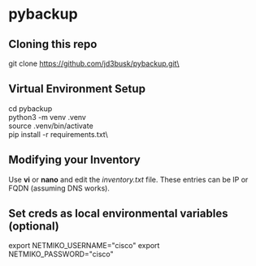 # pybackup
## Cloning this repo
git clone https://github.com/jd3busk/pybackup.git\

## Virtual Environment Setup
cd pybackup\
python3 -m venv .venv\
source .venv/bin/activate\
pip install -r requirements.txt\

## Modifying your Inventory
Use **vi** or **nano** and edit the _inventory.txt_ file.
These entries can be IP or FQDN (assuming DNS works).

## Set creds as local environmental variables (optional)
export NETMIKO_USERNAME="cisco"
export NETMIKO_PASSWORD="cisco"
